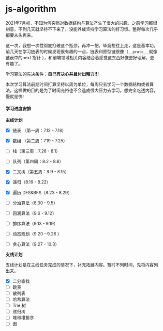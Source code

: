 # js-algorithm

2021年7月初，不知为何突然对数据结构与算法产生了很大的兴趣，之前学习都很刻意，不到几天就坚持不下来了，没能养成坚持学习算法的好习惯。整得每次几乎都要从头再来。

这一次，我想一次性彻底打破这个瓶颈，再冲一把，毕竟想往上走，这是基本功，前几天在学习链表的时候发现很有趣的一点，链表和原型链很像（`__proto__` 就像链表中的next 指针 ），和前端领域相关内容结合着感觉这东西好像更好理解，更有趣了。

学习算法的先决条件：**自己有决心并且付出精力!!!**

本次学习算法前期时间打算坚持以周为单位，每周只去学习一个数据结构或者算法。这样做的目的是为了时间充裕也不会造成很大压力去学习，想完全吃透内容，慢就是快!

#### **学习进度安排**

**主线计划**

- [x] 链表 （第一周：7.12 - 7.18）

- [x] 数组 （第二周：7.19 - 7.25）

- [ ] 栈（第三周：7.26 - 8.1）

- [ ] 队列（第四周：8.2 - 8.8）

- [x] 二叉树（第五周：8.9 - 8.15）

- [x] 递归（8.16 - 8.22）

- [x] 遍历 DFS&BFS（8.23 - 8.29）

- [ ] 分治算法（8.30 - 9.5）

- [ ] 回溯算法（9.6 - 9.12）

- [ ] 排序算法（9.13 - 9.19）

- [ ] 动态规划（9.20 - 9.26 ）

- [ ] 贪心算法（9.27 - 10.3）

  



**支线计划**

支线计划是在主线任务完成的情况下，补充拓展内容。暂时不列时间，先将内容列出来。

- [x] 二分查找
- [ ] 跳表
- [ ] 散列表
- [ ] 哈希算法
- [ ] Trie 树
- [ ] 递归树
- [ ] 堆和堆排序
- [ ] 图
